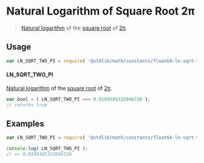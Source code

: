 # Natural Logarithm of Square Root 2π

> [Natural logarithm][@stdlib/math/base/special/ln] of the [square root][@stdlib/math/base/special/sqrt] of [2π][@stdlib/math/constants/float64-pi].

<section class="usage">

## Usage

```javascript
var LN_SQRT_TWO_PI = require( '@stdlib/math/constants/float64-ln-sqrt-two-pi' );
```

#### LN_SQRT_TWO_PI

[Natural logarithm][@stdlib/math/base/special/ln] of the [square root][@stdlib/math/base/special/sqrt] of [2π][@stdlib/math/constants/float64-pi].

```javascript
var bool = ( LN_SQRT_TWO_PI === 0.9189385332046728 );
// returns true
```

</section>

<!-- /.usage -->

<section class="examples">

## Examples

<!-- TODO: better example -->

```javascript
var LN_SQRT_TWO_PI = require( '@stdlib/math/constants/float64-ln-sqrt-two-pi' );

console.log( LN_SQRT_TWO_PI );
// => 0.9189385332046728
```

</section>

<!-- /.examples -->

<section class="links">

[@stdlib/math/constants/float64-pi]: https://github.com/stdlib-js/stdlib/tree/develop/lib/node_modules/%40stdlib/math/constants/float64-pi

[@stdlib/math/base/special/ln]: https://github.com/stdlib-js/stdlib/tree/develop/lib/node_modules/%40stdlib/math/base/special/ln

[@stdlib/math/base/special/sqrt]: https://github.com/stdlib-js/stdlib/tree/develop/lib/node_modules/%40stdlib/math/base/special/sqrt

</section>

<!-- /.links -->
